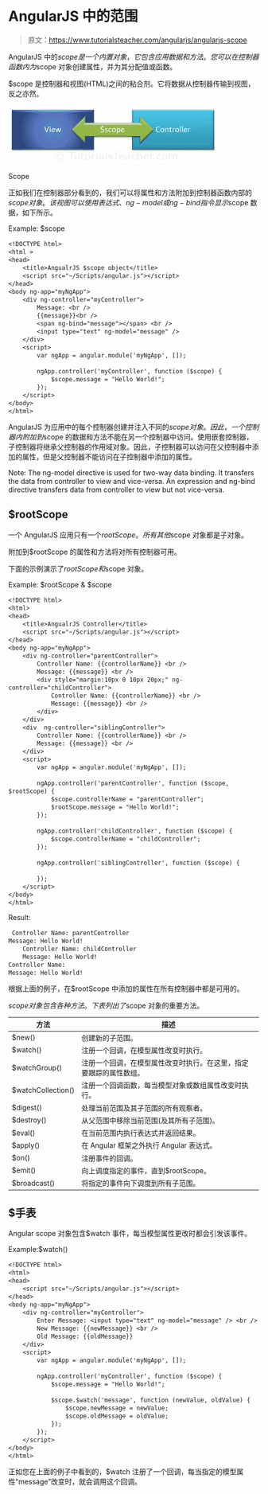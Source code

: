 # AngularJS 中的范围

> 原文：<https://www.tutorialsteacher.com/angularjs/angularjs-scope>

AngularJS 中的$scope 是一个内置对象，它包含应用数据和方法。您可以在控制器函数内为$scope 对象创建属性，并为其分配值或函数。

$scope 是控制器和视图(HTML)之间的粘合剂。它将数据从控制器传输到视图，反之亦然。

[![](img/bb90056e7d59013db8289fd402ae6a68.png)](../../Content/images/ng/ng-scope.png)

Scope



正如我们在控制器部分看到的，我们可以将属性和方法附加到控制器函数内部的$scope 对象。该视图可以使用表达式、ng-model 或 ng-bind 指令显示$scope 数据，如下所示。

Example: $scope

```
<!DOCTYPE html>
<html >
<head>
    <title>AngualrJS $scope object</title>
    <script src="~/Scripts/angular.js"></script>
</head>
<body ng-app="myNgApp">
    <div ng-controller="myController">
        Message: <br />
        {{message}}<br />
        <span ng-bind="message"></span> <br />
        <input type="text" ng-model="message" /> 
    </div>
    <script>
        var ngApp = angular.module('myNgApp', []);

        ngApp.controller('myController', function ($scope) {
            $scope.message = "Hello World!";        
        });
    </script>
</body>
</html> 
```

AngularJS 为应用中的每个控制器创建并注入不同的$scope 对象。因此，一个控制器内附加到$scope 的数据和方法不能在另一个控制器中访问。使用嵌套控制器，子控制器将继承父控制器的作用域对象。因此，子控制器可以访问在父控制器中添加的属性，但是父控制器不能访问在子控制器中添加的属性。

Note: The ng-model directive is used for two-way data binding. It transfers the data from controller to view and vice-versa. An expression and ng-bind directive transfers data from controller to view but not vice-versa.

## $rootScope

一个 AngularJS 应用只有一个$rootScope。所有其他$scope 对象都是子对象。

附加到$rootScope 的属性和方法将对所有控制器可用。

下面的示例演示了$rootScope 和$scope 对象。

Example: $rootScope & $scope

```
<!DOCTYPE html>
<html>
<head>
    <title>AngualrJS Controller</title>
    <script src="~/Scripts/angular.js"></script>
</head>
<body ng-app="myNgApp">
    <div ng-controller="parentController">
        Controller Name: {{controllerName}} <br />
        Message: {{message}} <br />
        <div style="margin:10px 0 10px 20px;" ng-controller="childController">
            Controller Name: {{controllerName}} <br />
            Message: {{message}} <br />
        </div>
    </div>
    <div  ng-controller="siblingController">
        Controller Name: {{controllerName}} <br />
        Message: {{message}} <br />
    </div>
    <script>
        var ngApp = angular.module('myNgApp', []);

        ngApp.controller('parentController', function ($scope, $rootScope) {
            $scope.controllerName = "parentController";
            $rootScope.message = "Hello World!";
        });

        ngApp.controller('childController', function ($scope) {
            $scope.controllerName = "childController";
        });

        ngApp.controller('siblingController', function ($scope) {

        });
    </script>
</body>
</html>
```

Result:

```
 Controller Name: parentController
Message: Hello World!
    Controller Name: childController
    Message: Hello World!
Controller Name:
Message: Hello World!
```

根据上面的例子，在$rootScope 中添加的属性在所有控制器中都是可用的。

$scope 对象包含各种方法。下表列出了$scope 对象的重要方法。

| 方法 | 描述 |
| --- | --- |
| $new() | 创建新的子范围。 |
| $watch() | 注册一个回调，在模型属性改变时执行。 |
| $watchGroup() | 注册一个回调，在模型属性改变时执行。在这里，指定要跟踪的属性数组。 |
| $watchCollection() | 注册一个回调函数，每当模型对象或数组属性改变时执行。 |
| $digest() | 处理当前范围及其子范围的所有观察者。 |
| $destroy() | 从父范围中移除当前范围(及其所有子范围)。 |
| $eval() | 在当前范围内执行表达式并返回结果。 |
| $apply() | 在 Angular 框架之外执行 Angular 表达式。 |
| $on() | 注册事件的回调。 |
| $emit() | 向上调度指定的事件，直到$rootScope。 |
| $broadcast() | 将指定的事件向下调度到所有子范围。 |

## $手表

Angular scope 对象包含$watch 事件，每当模型属性更改时都会引发该事件。

Example:$watch()

```
<!DOCTYPE html>
<html>
<head>
    <script src="~/Scripts/angular.js"></script>
</head>
<body ng-app="myNgApp">
    <div ng-controller="myController">
        Enter Message: <input type="text" ng-model="message" /> <br />
        New Message: {{newMessage}} <br />
        Old Message: {{oldMessage}} 
    </div>
    <script>
        var ngApp = angular.module('myNgApp', []);

        ngApp.controller('myController', function ($scope) {
            $scope.message = "Hello World!";

            $scope.$watch('message', function (newValue, oldValue) {
                $scope.newMessage = newValue;
                $scope.oldMessage = oldValue;
            });
        });
    </script>
</body>
</html> 
```

正如您在上面的例子中看到的，$watch 注册了一个回调，每当指定的模型属性“message”改变时，就会调用这个回调。